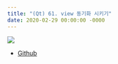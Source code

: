 ```yaml
---
title: "(Qt) 61. view 동기화 시키기"
date: 2020-02-29 00:00:00 -0000
---
```


![](/file/image/qt-gdi-s6-61-image-1.png)

* [Github](https://github.com/8bitscoding/samedataitem)


